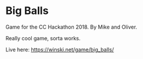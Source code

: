 # Big Balls

Game for the CC Hackathon 2018. By Mike and Oliver.

Really cool game, sorta works.

Live here: https://winski.net/game/big_balls/
